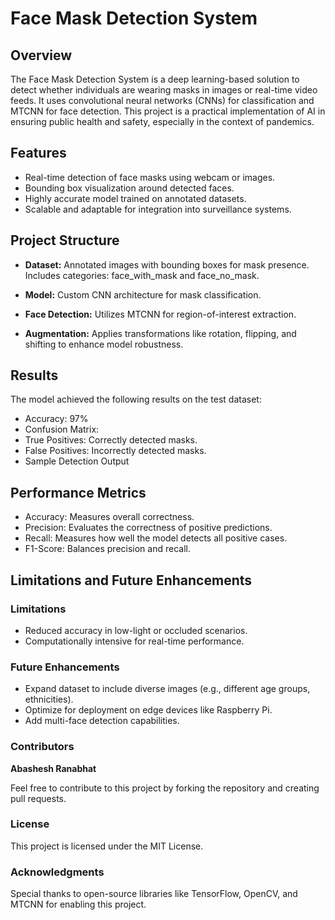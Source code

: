 # Face Mask Detection System

## Overview
The Face Mask Detection System is a deep learning-based solution to detect whether individuals are wearing masks in images or real-time video feeds. It uses convolutional neural networks (CNNs) for classification and MTCNN for face detection. This project is a practical implementation of AI in ensuring public health and safety, especially in the context of pandemics.

## Features
- Real-time detection of face masks using webcam or images.
- Bounding box visualization around detected faces.
- Highly accurate model trained on annotated datasets.
- Scalable and adaptable for integration into surveillance systems.

## Project Structure

- **Dataset:**
Annotated images with bounding boxes for mask presence.
Includes categories: face_with_mask and face_no_mask.

- **Model:**
Custom CNN architecture for mask classification.

- **Face Detection:**
Utilizes MTCNN for region-of-interest extraction.

- **Augmentation:**
Applies transformations like rotation, flipping, and shifting to enhance model robustness.

## Results
The model achieved the following results on the test dataset:

- Accuracy: 97%
- Confusion Matrix:
- True Positives: Correctly detected masks.
- False Positives: Incorrectly detected masks.
- Sample Detection Output

## Performance Metrics
- Accuracy: Measures overall correctness.
- Precision: Evaluates the correctness of positive predictions.
- Recall: Measures how well the model detects all positive cases.
- F1-Score: Balances precision and recall.

## Limitations and Future Enhancements
### Limitations
- Reduced accuracy in low-light or occluded scenarios.
- Computationally intensive for real-time performance.

### Future Enhancements
- Expand dataset to include diverse images (e.g., different age groups, ethnicities).
- Optimize for deployment on edge devices like Raspberry Pi.
- Add multi-face detection capabilities.

### Contributors
**Abashesh Ranabhat**

Feel free to contribute to this project by forking the repository and creating pull requests.

### License

This project is licensed under the MIT License.

### Acknowledgments

Special thanks to open-source libraries like TensorFlow, OpenCV, and MTCNN for enabling this project.
